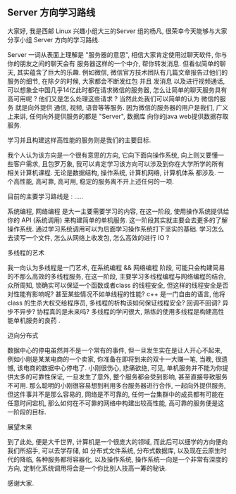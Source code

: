 ## Server 方向学习路线

大家好, 我是西邮 Linux 兴趣小组大三的Server 组的杨凡, 很荣幸今天能够与大家分享小组 Server 方向的学习路线.

Server 一词从表面上理解是 "服务器的意思", 相信大家肯定使用过聊天软件, 你与你的朋友之间的聊天会有 服务器这样的一个中介, 帮你转发消息. 但看似简单的聊天, 其实蕴含了巨大的乐趣. 例如微信, 微信官方技术团队有几篇文章报告过他们的服务的细节, 在除夕的时候, 大家都会不断发红包 并且 发消息 以及进行视频通话, 可以想象全中国几乎14亿此时都在请求微信的服务器, 怎么让简单的聊天服务具有高可用呢 ? 他们又是怎么处理这些请求 ? 当然此处我们可以简单的认为 微信的服务 就是向外提供 通信, 视频, 语音等等服务. 因为微信的服务器的用户是我们, 广义上来讲, 任何向外提供服务的都是 "Server", 数据库 向你的java web提供数据存取服务. 

学习并且构建这样高性能的服务则是我们的主要目标.

我个人认为该方向是一个很有意思的方向, 它向下面向操作系统, 向上则又要懂一些客户需求, 且包罗万象, 我可以肯定学习该方向可以涉及到你在大学所学的所有相关计算机课程. 无论是数据结构, 操作系统, 计算机网络, 计算机体系 都涉及. 一个高性能, 高可靠, 高可用, 稳定的服务离不开上述任何的一项.

目前的主要学习路线是 : .....

系统编程, 网络编程 是大一主要需要学习的内容, 在这一阶段, 使用操作系统提供给你的 API (系统调用) 来构建简单的单机服务. 这一阶段其实就主要会去更多的了解操作系统. 通过学习系统调用可以为后面学习操作系统打下坚实的基础. 学习怎么去读写一个文件, 怎么从网络上收发包, 怎么高效的进行 IO ?

多线程的艺术

我一向认为多线程是一门艺术, 在系统编程 && 网络编程 阶段, 可能只会构建简易的不那么高效的多线程服务, 在这一阶段, 主要学习多线程编程与网络编程的结合, 众所周知, 锁确实可以保证一个函数或者class 的线程安全, 但这样的线程安全是否对性能有影响呢? 甚至某些情况不如单线程的性能? c++ 是一门自由的语言, 他将class 的生杀大权交给程序员, 多线程的析构该如何保证线程安全? 回调不回调? 异步不异步? 协程真的是未来吗? 多线程的学问很大, 熟练的使用多线程是构建高性能单机服务的良药 .

迈向分布式

数据中心的停电虽然并不是一个常有的事件, 但一旦发生实在是让人开心不起来, 例如小刚是某某电商的一个卖家, 你准备在即将到来的双十一大赚一笔, 当晚, 很遗憾, 该电商的数据中心停电了. 小刚很伤心, 悲痛欲绝, 可见, 单机服务并不能为你提供太多的可靠性保证, 一旦发生了意外, 整个服务都会受到影响, 甚至直接导致服务不可用. 那么聪明的小刚很容易想到利用多台服务器进行合作, 一起向外提供服务, 但这件事并不是那么容易的, 网络是不可靠的, 任何一台集群中的成员都有可能在任意时间宕机, 那么如何在不可靠的网络中构建出较高性能, 高可靠的服务便是这一阶段的目标. 

展望未来

到了此处, 便是大千世界, 计算机是一个很庞大的领域, 而此后可以细学的方向便向我们所招手, 可以去学存储, 如 分布式文件系统, 分布式数据库, 以及现在云原生时代的降临, 各种服务都将容器化, 以及操作系统, 操作系统一向是一个非常有深度的方向, 定制化系统调用将会是一个你比别人技高一筹的秘诀.

感谢大家. 
